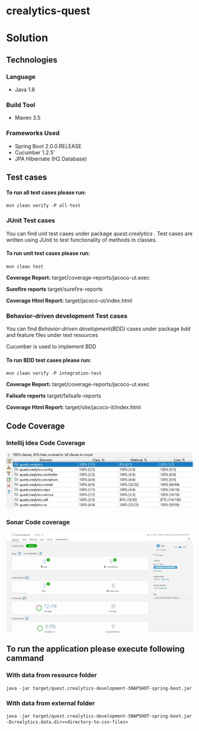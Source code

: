 # crealytics-quest

# Solution


## Technologies
### Language
*   Java 1.8
### Build Tool
*   Maven 3.5
### Frameworks Used
* Spring Boot 2.0.0.RELEASE
* Cucumber 1.2.5'
* JPA Hibernate (H2 Database)

## Test cases
#### To run all test cases please run:
~~~shell
mvn clean verify -P all-test
~~~

### JUnit Test cases
You can find unit test cases under package *quest.crealytics* .
Test cases are written using JUnit to test functionality of methods in classes.

#### To run unit test cases please run:
~~~shell
mvn clean test
~~~
**Coverage Report:** target/coverage-reports/jacoco-ut.exec

**Surefire reports** target/surefire-reports 

**Coverage Html Report:** target/jacoco-ut/index.html

### Behavior-driven development Test cases
You can find *Behavior-driven development(BDD)* cases under package *bdd* and feature files under test resources

Cucumber is used to implement BDD
#### To run BDD test cases please run:
~~~shell
mvn clean verify -P integration-test
~~~
**Coverage Report:** target/coverage-reports/jacoco-ut.exec

**Failsafe reports** target/failsafe-reports

**Coverage Html Report:** target/site/jacoco-it/index.html

## Code Coverage

### Intellij Idea Code Coverage

[![Coverage screenshot](screenshots/intellij_code_coverage.JPG)](screenshots/TestCoverage.JPG)

### Sonar Code coverage
[![Coverage screenshot](screenshots/sonar_code_coverage.JPG)](screenshots/sonar_code_coverage.JPG)


## To run the application please execute following cammand 


### With data from resource folder 
~~~shell
java -jar target/quest.crealytics-development-SNAPSHOT-spring-boot.jar
~~~

### With data from external folder 
~~~shell
java -jar target/quest.crealytics-development-SNAPSHOT-spring-boot.jar -Dcrealytics.data.dir=<directory-to-csv-files>
~~~
